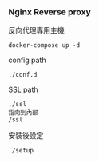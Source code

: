 ### Nginx Reverse proxy
反向代理專用主機
```
docker-compose up -d
```
config path
```
./conf.d
```

SSL path
```
./ssl
指向到內部 
/ssl
```

安裝後設定
```
./setup
```
